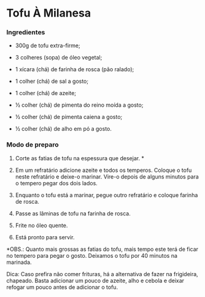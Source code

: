 # Tofu À Milanesa

### Ingredientes

- 300g de tofu extra-firme;

- 3 colheres (sopa) de óleo vegetal;

- 1 xícara (chá) de farinha de rosca (pão ralado);
- 1 colher (chá) de sal a gosto;
- 1 colher (chá) de azeite;

- ½ colher (chá) de pimenta do reino moída a gosto;

- ½ colher (chá) de pimenta caiena a gosto;
- ½ colher (chá) de alho em pó a gosto.

### Modo de preparo

1. Corte as fatias de tofu na espessura que desejar. *

2. Em um refratário adicione azeite e todos os temperos. Coloque o tofu neste refratário e deixe-o marinar. Vire-o depois de alguns minutos para o tempero pegar dos dois lados.

3. Enquanto o tofu está a marinar, pegue outro refratário e coloque farinha de rosca.

4. Passe as lâminas de tofu na farinha de rosca.

5. Frite no óleo quente.

6. Está pronto para servir.

   

*OBS.: Quanto mais grossas as fatias do tofu, mais tempo este terá de ficar no tempero para pegar o gosto. Deixamos o tofu por 40 minutos na marinada. 

Dica: Caso prefira não comer frituras, há a alternativa de fazer na frigideira, chapeado. Basta adicionar um pouco de azeite, alho e cebola e deixar refogar um pouco antes de adicionar o tofu.

